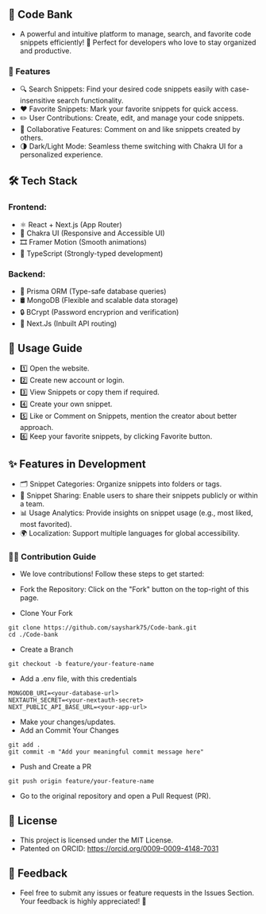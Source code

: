
## 🌟 Code Bank

- A powerful and intuitive platform to manage, search, and favorite code snippets efficiently! 🚀 Perfect for developers who love to stay organized and productive.

### 🎯 Features
   - 🔍 Search Snippets: Find your desired code snippets easily with case-insensitive search functionality.
   - ❤️ Favorite Snippets: Mark your favorite snippets for quick access.
   - ✏️ User Contributions: Create, edit, and manage your code snippets.
   - 👥 Collaborative Features: Comment on and like snippets created by others.
   - 🌗 Dark/Light Mode: Seamless theme switching with Chakra UI for a personalized experience.

## 🛠️ Tech Stack
### Frontend:
- ⚛️ React + Next.js (App Router)
- 💅 Chakra UI (Responsive and Accessible UI)
- 🎞️ Framer Motion (Smooth animations)
- 🧾 TypeScript (Strongly-typed development)
### Backend:
- 🔄 Prisma ORM (Type-safe database queries)
- 🛢️ MongoDB (Flexible and scalable data storage)
- 🔒 BCrypt (Password encryprion and verification)
- 🔩 Next.Js (Inbuilt API routing)

## 🚀 Usage Guide

- 1️⃣ Open the website.
- 2️⃣ Create new account or login.
- 3️⃣ View Snippets or copy them if required.
- 4️⃣ Create your own snippet.
- 5️⃣ Like or Comment on Snippets, mention the creator about better approach.
- 6️⃣ Keep your favorite snippets, by clicking Favorite button.

## ✨ Features in Development
- 🗂️ Snippet Categories: Organize snippets into folders or tags.
- 🔑 Snippet Sharing: Enable users to share their snippets publicly or within a team.
- 📊 Usage Analytics: Provide insights on snippet usage (e.g., most liked, most favorited).
- 🌍 Localization: Support multiple languages for global accessibility.

### 👨‍💻 Contribution Guide
- We love contributions! Follow these steps to get started:

- Fork the Repository: Click on the "Fork" button on the top-right of this page.

- Clone Your Fork
```
git clone https://github.com/sayshark75/Code-bank.git
cd ./Code-bank
```
- Create a Branch
```
git checkout -b feature/your-feature-name
```
- Add a .env file, with this credentials
```
MONGODB_URI=<your-database-url>
NEXTAUTH_SECRET=<your-nextauth-secret>
NEXT_PUBLIC_API_BASE_URL=<your-app-url>
```
- Make your changes/updates.
- Add an Commit Your Changes
```
git add .
git commit -m "Add your meaningful commit message here"
```
- Push and Create a PR
```
git push origin feature/your-feature-name
```
- Go to the original repository and open a Pull Request (PR).

## 📜 License
- This project is licensed under the MIT License.
- Patented on ORCID: https://orcid.org/0009-0009-4148-7031

## 💬 Feedback
- Feel free to submit any issues or feature requests in the Issues Section. Your feedback is highly appreciated! 🙌
